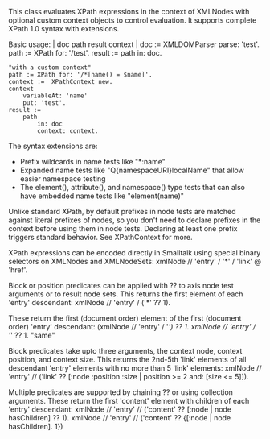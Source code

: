 
This class evaluates XPath expressions in the context of XMLNodes with optional custom context objects to control evaluation. It supports complete XPath 1.0 syntax with extensions.

Basic usage:
	| doc path result context |
	doc := XMLDOMParser parse: '<test>test</test>'.
	path := XPath for: '/test'.
	result := path in: doc.

	"with a custom context"
	path := XPath for: '/*[name() = $name]'.
	context :=  XPathContext new.
	context
		variableAt: 'name'
		put: 'test'.
	result :=
		path
			in: doc
			context: context.

The syntax extensions are:
- Prefix wildcards in name tests like "*:name"
- Expanded name tests like "Q{namespaceURI}localName" that allow easier namespace testing 
- The element(), attribute(), and namespace() type tests that can also have embedded name tests like "element(name)"

Unlike standard XPath, by default prefixes in node tests are matched against literal prefixes of nodes, so you don't need to declare prefixes in the context before using them in node tests. Declaring at least one prefix triggers standard behavior. See XPathContext for more.

XPath expressions can be encoded directly in Smalltalk using special binary selectors on XMLNodes and  XMLNodeSets:
	xmlNode // 'entry' / '*' / 'link' @ 'href'.

Block or position predicates can be applied with ?? to axis node test arguments or to result node sets. This returns the first element of each 'entry' descendant:
	xmlNode // 'entry' / ('*' ?? 1).

These return the first (document order) element of the first (document order) 'entry' descendant:
	(xmlNode // 'entry' / '*') ?? 1.
	xmlNode // 'entry' / '*' ?? 1. "same"

Block predicates take upto three arguments, the context node, context position, and context size. This returns the 2nd-5th 'link' elements of all descendant 'entry' elements with no more than 5 'link' elements:
	xmlNode // 'entry' //
		('link' ?? [:node :position :size |
				position >= 2
					and: [size <= 5]]).

Multiple predicates are supported by chaining ?? or using collection arguments. These return the first 'content' element with children of each 'entry' descendant:
	xmlNode // 'entry' //
		('content'
			?? [:node | node hasChildren]
			?? 1).
	xmlNode // 'entry' //
		('content' ?? {[:node | node hasChildren]. 1})
